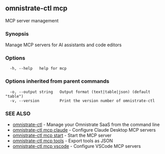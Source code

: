 ## omnistrate-ctl mcp

MCP server management

### Synopsis

Manage MCP servers for AI assistants and code editors

### Options

```
  -h, --help   help for mcp
```

### Options inherited from parent commands

```
  -o, --output string   Output format (text|table|json) (default "table")
  -v, --version         Print the version number of omnistrate-ctl
```

### SEE ALSO

- [omnistrate-ctl](omnistrate-ctl.md) - Manage your Omnistrate SaaS from the command line
- [omnistrate-ctl mcp claude](omnistrate-ctl_mcp_claude.md) - Configure Claude Desktop MCP servers
- [omnistrate-ctl mcp start](omnistrate-ctl_mcp_start.md) - Start the MCP server
- [omnistrate-ctl mcp tools](omnistrate-ctl_mcp_tools.md) - Export tools as JSON
- [omnistrate-ctl mcp vscode](omnistrate-ctl_mcp_vscode.md) - Configure VSCode MCP servers
